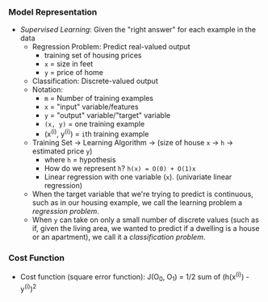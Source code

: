 ### Model Representation

- _Supervised Learning_: Given the "right answer" for each example in the data
    - Regression Problem: Predict real-valued output
        - training set of housing prices
        - `x` = size in feet
        - `y` = price of home
    - Classification: Discrete-valued output
    - Notation:
        - `m` = Number of training examples
        - `x` = "input" variable/features
        - `y` = "output" variable/"target" variable
        - `(x, y)` = one training example
        - (x<sup>(i)</sup>, y<sup>(i)</sup>) = `i`th training example
    - Training Set -> Learning Algorithm -> (size of house `x` -> `h` -> estimated price `y`)
        - where `h` = hypothesis
        - How do we represent `h`? `h(x) = O(0) + O(1)x`
        - Linear regression with one variable (`x`). (univariate linear regression)
    - When the target variable that we're trying to predict is continuous, such as in our housing
    example, we call the learning problem a _regression problem_.
    - When `y` can take on only a small number of discrete values (such as if, given the living
    area, we wanted to predict if a dwelling is a house or an apartment), we call it a
    _classification problem_.

### Cost Function

- Cost function (square error function): J(O<sub>0</sub>, O<sub>1</sub>) = 1/2 sum of (h(x<sup>(i)</sup>) - y<sup>(i)</sup>)<sup>2</sup>
